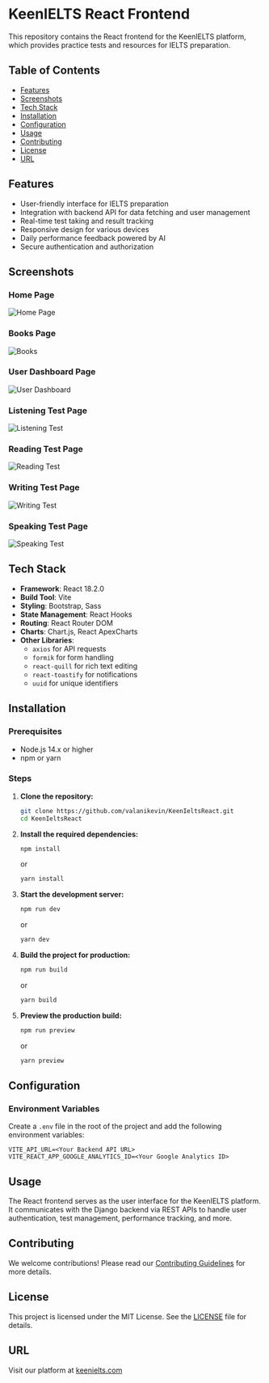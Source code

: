 # KeenIELTS React Frontend

This repository contains the React frontend for the KeenIELTS platform, which provides practice tests and resources for IELTS preparation.

## Table of Contents

- [Features](#features)
- [Screenshots](#screenshots)
- [Tech Stack](#tech-stack)
- [Installation](#installation)
- [Configuration](#configuration)
- [Usage](#usage)
- [Contributing](#contributing)
- [License](#license)
- [URL](#url)

## Features

- User-friendly interface for IELTS preparation
- Integration with backend API for data fetching and user management
- Real-time test taking and result tracking
- Responsive design for various devices
- Daily performance feedback powered by AI
- Secure authentication and authorization

## Screenshots

### Home Page
![Home Page](https://raw.githubusercontent.com/valanikevin/KeenIeltsReact/main/src/assets/images/screenshots/Home.png)

### Books Page
![Books](https://raw.githubusercontent.com/valanikevin/KeenIeltsReact/main/src/assets/images/screenshots/Books.png)

### User Dashboard Page
![User Dashboard](https://raw.githubusercontent.com/valanikevin/KeenIeltsReact/main/src/assets/images/screenshots/Dashboard.png)

### Listening Test Page
![Listening Test](https://raw.githubusercontent.com/valanikevin/KeenIeltsReact/main/src/assets/images/screenshots/ListeningTest.png)

### Reading Test Page
![Reading Test](https://raw.githubusercontent.com/valanikevin/KeenIeltsReact/main/src/assets/images/screenshots/ReadingTest.png)

### Writing Test Page
![Writing Test](https://raw.githubusercontent.com/valanikevin/KeenIeltsReact/main/src/assets/images/screenshots/WritingTest.png)

### Speaking Test Page
![Speaking Test](https://raw.githubusercontent.com/valanikevin/KeenIeltsReact/main/src/assets/images/screenshots/SpeakingTest.png)

## Tech Stack

- **Framework**: React 18.2.0
- **Build Tool**: Vite
- **Styling**: Bootstrap, Sass
- **State Management**: React Hooks
- **Routing**: React Router DOM
- **Charts**: Chart.js, React ApexCharts
- **Other Libraries**: 
  - `axios` for API requests
  - `formik` for form handling
  - `react-quill` for rich text editing
  - `react-toastify` for notifications
  - `uuid` for unique identifiers

## Installation

### Prerequisites

- Node.js 14.x or higher
- npm or yarn

### Steps

1. **Clone the repository:**

   ```bash
   git clone https://github.com/valanikevin/KeenIeltsReact.git
   cd KeenIeltsReact
   ```

2. **Install the required dependencies:**

   ```bash
   npm install
   ```

   or

   ```bash
   yarn install
   ```

3. **Start the development server:**

   ```bash
   npm run dev
   ```

   or

   ```bash
   yarn dev
   ```

4. **Build the project for production:**

   ```bash
   npm run build
   ```

   or

   ```bash
   yarn build
   ```

5. **Preview the production build:**

   ```bash
   npm run preview
   ```

   or

   ```bash
   yarn preview
   ```

## Configuration

### Environment Variables

Create a `.env` file in the root of the project and add the following environment variables:

```
VITE_API_URL=<Your Backend API URL>
VITE_REACT_APP_GOOGLE_ANALYTICS_ID=<Your Google Analytics ID>
```

## Usage

The React frontend serves as the user interface for the KeenIELTS platform. It communicates with the Django backend via REST APIs to handle user authentication, test management, performance tracking, and more.

## Contributing

We welcome contributions! Please read our [Contributing Guidelines](CONTRIBUTING.md) for more details.

## License

This project is licensed under the MIT License. See the [LICENSE](LICENSE) file for details.

## URL

Visit our platform at [keenielts.com](https://keenielts.com)
